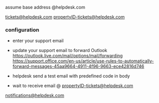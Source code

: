 assume base address @helpdesk.com

tickets@helpdesk.com
propertyID-tickets@helpdesk.com

### configuration
- enter your support email 
- update your support email to forward
Outlook https://outlook.live.com/mail/options/mail/forwarding
https://support.office.com/en-us/article/use-rules-to-automatically-forward-messages-45aa9664-4911-4f96-9663-ece42816d746

- helpdesk send a test email with predefined code in body
- wait to receive email @ propertyID-tickets@helpdesk.com

notifications@helpdesk.com


